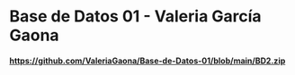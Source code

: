 # Base de Datos 01 - Valeria García Gaona

#### https://github.com/ValeriaGaona/Base-de-Datos-01/blob/main/BD2.zip
